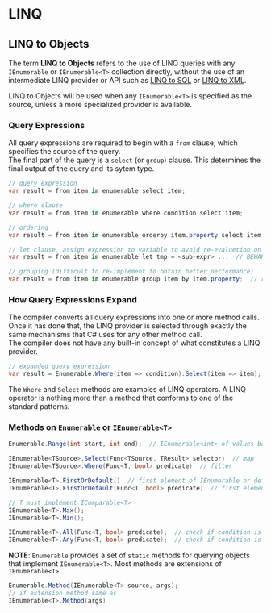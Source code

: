 # LINQ

## LINQ to Objects

<!-- Page: 423/761 of "Ian Griffiths - Programming C# 8.0 - Build Cloud, Web, and Desktop Applications.pdf" -->

The term **LINQ to Objects** refers to the use of LINQ queries with any `IEnumerable` or `IEnumerable<T>` collection directly, without the use of an intermediate LINQ provider or API such as [LINQ to SQL](https://docs.microsoft.com/en-us/dotnet/framework/data/adonet/sql/linq/) or [LINQ to XML](https://docs.microsoft.com/en-us/dotnet/standard/linq/linq-xml-overview).

LINQ to Objects will be used when any `IEnumerable<T>` is specified as the source, unless a more specialized provider is available.

### Query Expressions

All query expressions are required to begin with a `from` clause, which specifies the source of the query.  
The final part of the query is a `select` (or `group`) clause. This determines the final output of the query and its sytem type.

```cs
// query expression
var result = from item in enumerable select item;

// where clause
var result = from item in enumerable where condition select item;

// ordering
var result = from item in enumerable orderby item.property select item;  // ordered IEnumerble

// let clause, assign expression to variable to avoid re-evaluetion on each cycle
var result = from item in enumerable let tmp = <sub-expr> ...  // BEWARE: compiled code has a lot of overhead to satisfy let caluse

// grouping (difficult to re-implement to obtain better performance)
var result = from item in enumerable group item by item.property;  // returns IEnumerable<IGrouping<TKey,TElement>>
```

### How Query Expressions Expand

The compiler converts all query expressions into one or more method calls. Once it has done that, the LINQ provider is selected through exactly the same mechanisms that C# uses for any other method call.  
The compiler does not have any built-in concept of what constitutes a LINQ provider.

```cs
// expanded query expression
var result = Enumerable.Where(item => condition).Select(item => item);
```

The `Where` and `Select` methods are examples of LINQ operators. A LINQ operator is nothing more than a method that conforms to one of the standard patterns.

### Methods on `Enumerable` or `IEnumerable<T>`

```cs
Enumerable.Range(int start, int end);  // IEnumerable<int> of values between start & end

IEnumerable<TSource>.Select(Func<TSource, TResult> selector)  // map
IEnumerable<TSource>.Where(Func<T, bool> predicate)  // filter

IEnumerable<T>.FirstOrDefault()  // first element of IEnumerable or default(T) if empty
IEnumerable<T>.FirstOrDefault(Func<T, bool> predicate)  // first element to match predicate or default(T)

// T must implement IComparable<T>
IEnumerable<T>.Max(); 
IEnumerable<T>.Min();

IEnumerable<T>.All(Func<T, bool> predicate);  // check if condition is true for all elements
IEnumerable<T>.Any(Func<T, bool> predicate);  // check if condition is true for at least one element
```

**NOTE**: `Enumerable` provides a set of `static` methods for querying objects that implement `IEnumerable<T>`. Most methods are extensions of `IEnumerable<T>`

```cs
Enumerable.Method(IEnumerable<T> source, args);
// if extension method same as
IEnumerable<T>.Method(args)
```
